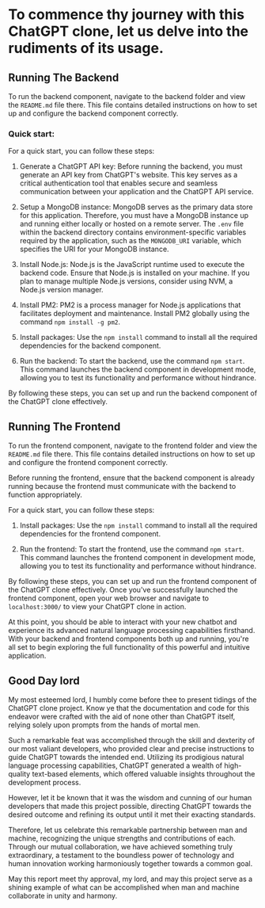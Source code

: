 # To commence thy journey with this ChatGPT clone, let us delve into the rudiments of its usage.


## Running The Backend
To run the backend component, navigate to the backend folder and view the `README.md` file there. This file contains detailed instructions on how to set up and configure the backend component correctly.



### Quick start:

For a quick start, you can follow these steps:

1. Generate a ChatGPT API key: Before running the backend, you must generate an API key from ChatGPT's website. This key serves as a critical authentication tool that enables secure and seamless communication between your application and the ChatGPT API service.

2. Setup a MongoDB instance: MongoDB serves as the primary data store for this application. Therefore, you must have a MongoDB instance up and running either locally or hosted on a remote server. The `.env` file within the backend directory contains environment-specific variables required by the application, such as the `MONGODB_URI` variable, which specifies the URI for your MongoDB instance.

3. Install Node.js: Node.js is the JavaScript runtime used to execute the backend code. Ensure that Node.js is installed on your machine. If you plan to manage multiple Node.js versions, consider using NVM, a Node.js version manager.

4. Install PM2: PM2 is a process manager for Node.js applications that facilitates deployment and maintenance. Install PM2 globally using the command `npm install -g pm2`.

5. Install packages: Use the `npm install` command to install all the required dependencies for the backend component. 

6. Run the backend: To start the backend, use the command `npm start`. This command launches the backend component in development mode, allowing you to test its functionality and performance without hindrance.


By following these steps, you can set up and run the backend component of the ChatGPT clone effectively.


## Running The Frontend

To run the frontend component, navigate to the frontend folder and view the `README.md` file there. This file contains detailed instructions on how to set up and configure the frontend component correctly.

Before running the frontend, ensure that the backend component is already running because the frontend must communicate with the backend to function appropriately.

For a quick start, you can follow these steps:

1. Install packages: Use the `npm install` command to install all the required dependencies for the frontend component.

2. Run the frontend: To start the frontend, use the command `npm start`. This command launches the frontend component in development mode, allowing you to test its functionality and performance without hindrance.

By following these steps, you can set up and run the frontend component of the ChatGPT clone effectively. Once you've successfully launched the frontend component, open your web browser and navigate to
`localhost:3000/` to view your ChatGPT clone in action.

At this point, you should be able to interact with your new chatbot and experience its advanced natural language processing capabilities firsthand. With your backend and frontend components both up and running, you're all set to begin exploring the full functionality of this powerful and intuitive application.


## Good Day lord

My most esteemed lord, I humbly come before thee to present tidings of the ChatGPT clone project. Know ye that the documentation and code for this endeavor were crafted with the aid of none other than ChatGPT itself, relying solely upon prompts from the hands of mortal men.

Such a remarkable feat was accomplished through the skill and dexterity of our most valiant developers, who provided clear and precise instructions to guide ChatGPT towards the intended end. Utilizing its prodigious natural language processing capabilities, ChatGPT generated a wealth of high-quality text-based elements, which offered valuable insights throughout the development process.

However, let it be known that it was the wisdom and cunning of our human developers that made this project possible, directing ChatGPT towards the desired outcome and refining its output until it met their exacting standards.

Therefore, let us celebrate this remarkable partnership between man and machine, recognizing the unique strengths and contributions of each. Through our mutual collaboration, we have achieved something truly extraordinary, a testament to the boundless power of technology and human innovation working harmoniously together towards a common goal.

May this report meet thy approval, my lord, and may this project serve as a shining example of what can be accomplished when man and machine collaborate in unity and harmony.